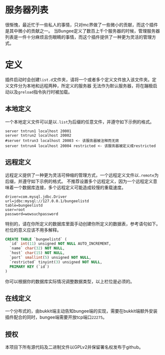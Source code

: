 # 服务器列表
很惭愧，最近忙于一些私人的事情，只对mc界做了一些微小的贡献，而这个插件是其中微小的贡献之一。
当Bungee定义了数百上千个服务器的时候，管理服务器列表是一件十分麻烦且伤眼睛的事情，而这个插件提供了一种更为灵活的管理方式。

# 定义
插件启动时会创建`list.d`文件夹，请将一个或者多个定义文件放入该文件夹。定义文件分为本地和远程两种，所定义的服务器
无法作为默认服务器，将在蹦极启动以及`greload`指令执行时被加载。

## 本地定义
一个本地定义文件可以是以`.list`为后缀的任意文件，并遵守如下示例的格式。
```
server tntrun1 localhost 20001
server tntrun2 localhost 20002
#server tntrun3 localhost 20003 <- 该服务器被注释而无效
server tntrun4 localhost 20004 restricted <- 该服务器被定义成restricted
```

## 远程定义
远程定义提供了一种更为灵活可伸缩的管理方式，一个远程定义文件以`.remote`为后缀，并遵守如下示例的格式。
不推荐设置多个远程定义，因为一个远程定义意味着一个数据库连接，多个远程定义可能造成较慢的重载速度。
```
driver=com.mysql.jdbc.Driver
url=jdbc:mysql://127.0.0.1/bungeelistd
table=bungeelistd
user=root
password=wowsuchpassword
```

特别的，请在你所定义的数据库里面手动创建你所定义的数据表，参考语句如下。栏位的意义应该不用多解释。
```SQL
CREATE TABLE `bungeelistd` (
  `id` int(11) unsigned NOT NULL AUTO_INCREMENT,
  `name` char(32) NOT NULL,
  `host` char(15) NOT NULL,
  `port` smallint(5) unsigned NOT NULL,
  `restricted` tinyint(3) unsigned NOT NULL,
  PRIMARY KEY (`id`)
)
```

你可以根据你的数据库实际情况调整数据类型，以上栏位是必须的。

## 在线定义
一个分布式的，由bukkit端主动告知bungee端的实现，需要在bukkit端额外安装插件配合的同时，bungee端需要开放tcp端口`22275`。

## 授权
本项目下所有源代码及二进制文件以GPLv2并保留署名权发布于github。
